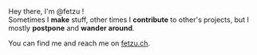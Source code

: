 Hey there, I'm @fetzu ! </br>
Sometimes I **make** stuff, other times I **contribute** to other's projects, but I mostly **postpone** and **wander around**.

You can find me and reach me on [fetzu.ch](https://fetzu.ch).

<!---
fetzu/fetzu is a ✨ special ✨ repository because its `README.md` (this file) appears on your GitHub profile.
You can click the Preview link to take a look at your changes.
--->

